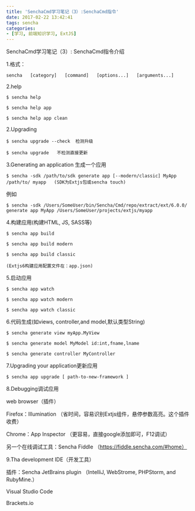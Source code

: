 ```yaml
---
title: 'SenchaCmd学习笔记（3）:SenchaCmd指令'
date: 2017-02-22 13:42:41
tags: sencha
categories:
- [学习, 前端知识学习, ExtJS]
---
```

SenchaCmd学习笔记（3）:
SenchaCmd指令介绍
<!--more-->
1.格式：

```
sencha   [category]   [command]   [options...]   [arguments...]
```

2.help
```
$ sencha help

$ sencha help app

$ sencha help app clean
```


2.Upgrading
```
$ sencha upgrade --check  检测升级

$ sencha upgrade   不检测直接更新
```


3.Generating an application 生成一个应用
```
$ sencha -sdk /path/to/sdk generate app [--modern/classic] MyApp /path/to/ myapp   (SDK为Extjs包或sencha touch)
```
例如

```
$ sencha -sdk /Users/SomeUser/bin/Sencha/Cmd/repo/extract/ext/6.0.0/  generate app MyApp /Users/SomeUser/projects/extjs/myapp
```

4.构建应用(构建HTML, JS, SASS等)
```
$ sencha app build

$ sencha app build modern

$ sencha app build classic 

(Extjs6构建应用配置文件在：app.json)
```


5.启动应用
```
$ sencha app watch

$ sencha app watch modern

$ sencha app watch classic
```


6.代码生成(如views, controller,and model,默认类型String)
```
$ sencha generate view myApp.MyView

$ sencha generate model MyModel id:int,fname,lname

$ sencha generate controller MyController
```


7.Upgrading your application更新应用
```
$ sencha app upgrade [ path-to-new-framework ]
```


8.Debugging调试应用

web browser（插件）

Firefox：Illumination  （省时间，容易识别Extjs组件，悬停参数高亮。这个插件收费）

Chrome：App Inspector （更容易，直接google添加即可，F12调试）

另一个在线调试工具：Sencha Fiddle  （https://fiddle.sencha.com/#home）



9.Tha development IDE（开发工具）

插件：Sencha JetBrains plugin  （IntelliJ, WebStrome, PHPStorm, and RubyMine.）

Visual Studio Code

Brackets.io
